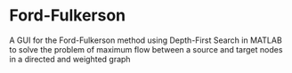 # Ford-Fulkerson
A GUI for the Ford-Fulkerson method using Depth-First Search in MATLAB to solve the problem of maximum flow between a source and target nodes in a directed and weighted graph

